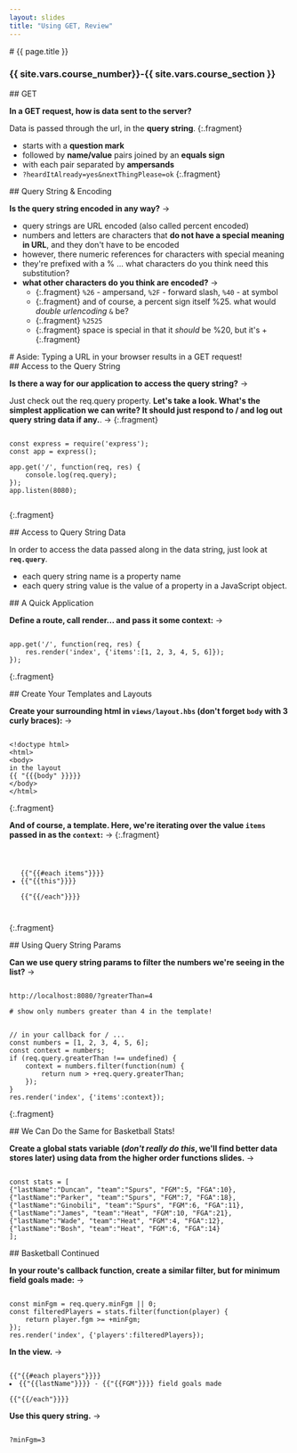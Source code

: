 ```yaml
---
layout: slides
title: "Using GET, Review"
---
```


<section markdown="block" class="intro-slide">
# {{ page.title }}

### {{ site.vars.course_number}}-{{ site.vars.course_section }}

<p><small></small></p>
</section>

<section markdown="block">
## GET

__In a GET request, how is data sent to the server?__ 

Data is passed through the url, in the __query string__.
{:.fragment}

* starts with a __question mark__
* followed by __name/value__ pairs joined by an __equals sign__
* with each pair separated by __ampersands__
* <code>?heardItAlready=yes&nextThingPlease=ok</code>
{:.fragment}
</section>

<section markdown="block">
## Query String & Encoding

__Is the query string encoded in any way?__ &rarr;

* query strings are URL encoded (also called percent encoded)
* numbers and letters are characters that __do not have a special meaning in URL__, and they don't have to be encoded
* however, there numeric references for characters with special meaning 
* they're prefixed with a % ... what characters do you think need this substitution?
* __what other characters do you think are encoded?__ &rarr;
	* {:.fragment} <code>%26</code> - ampersand, <code>%2F</code> - forward slash, <code>%40</code> - at symbol
	* {:.fragment} and of course, a percent sign itself %25. what would _double urlencoding_ <code>&</code> be?
	* {:.fragment} <code>%2525</code>
    * {:.fragment} space is special in that it _should_ be %20, but it's +
{:.fragment}
</section>

<section markdown="block">
# Aside: Typing a URL in your browser results in a GET request!
</section>

<section markdown="block">
## Access to the Query String

__Is there a way for our application to access the query string?__ &rarr;

Just check out the req.query property. __Let's take a look. What's the simplest application we can write? It should just respond to / and log out query string data if any.__. &rarr;
{:.fragment}

<pre><code data-trim contenteditable>
const express = require('express');
const app = express();

app.get('/', function(req, res) {
	console.log(req.query);
});
app.listen(8080);

</code></pre>
{:.fragment}
</section>

<section markdown="block">
## Access to Query String Data

In order to access the data passed along in the data string, just look at __<code>req.query</code>__.

* each query string name is a property name 
* each query string value is the value of a property in a JavaScript object.

</section>


<section markdown="block">
## A Quick Application

__Define a route, call render... and pass it some context:__ &rarr;

<pre><code data-trim contenteditable>
app.get('/', function(req, res) {
	res.render('index', {'items':[1, 2, 3, 4, 5, 6]});
});
</code></pre>
{:.fragment}
</section>

<section markdown="block">
## Create Your Templates and Layouts

__Create your surrounding html in <code>views/layout.hbs</code> (don't forget <code>body</code> with 3 curly braces):__ &rarr;

<pre><code data-trim contenteditable>
&lt;!doctype html&gt;
&lt;html&gt;
&lt;body&gt;
in the layout
{{ "{{{body" }}}}}
&lt;/body&gt;
&lt;/html&gt;
</code></pre>
{:.fragment}

__And of course, a template. Here, we're iterating over the value <code>items</code> passed in as the <code>context</code>:__ &rarr;
{:.fragment}

<pre><code data-trim contenteditable>
<ul>
{{"{{#each items"}}}}
<li>{{"{{this"}}}}</li>
{{"{{/each"}}}}
</ul>
</code></pre>
{:.fragment}
</section>

<section markdown="block">
## Using Query String Params

__Can we use query string params to filter the numbers we're seeing in the list?__ &rarr;

<pre><code data-trim contenteditable>
http://localhost:8080/?greaterThan=4

# show only numbers greater than 4 in the template!
</code></pre>

<pre><code data-trim contenteditable>
// in your callback for / ...
const numbers = [1, 2, 3, 4, 5, 6];
const context = numbers;
if (req.query.greaterThan !== undefined) {
	context = numbers.filter(function(num) {
		return num > +req.query.greaterThan;
	});
}
res.render('index', {'items':context});
</code></pre>
{:.fragment}
</section>

<section markdown="block">
## We Can Do the Same for Basketball Stats!

__Create a global stats variable (_don't really do this_, we'll find better data stores later) using data from the higher order functions slides.__ &rarr;

<pre><code data-trim contenteditable>
const stats = [
{"lastName":"Duncan", "team":"Spurs", "FGM":5, "FGA":10},
{"lastName":"Parker", "team":"Spurs", "FGM":7, "FGA":18},
{"lastName":"Ginobili", "team":"Spurs", "FGM":6, "FGA":11},
{"lastName":"James", "team":"Heat", "FGM":10, "FGA":21},
{"lastName":"Wade", "team":"Heat", "FGM":4, "FGA":12},
{"lastName":"Bosh", "team":"Heat", "FGM":6, "FGA":14}
];
</code></pre>

</section>
<section markdown="block">
## Basketball Continued

__In your route's callback function, create a similar filter, but for minimum field goals made:__ &rarr;

<pre><code data-trim contenteditable>
const minFgm = req.query.minFgm || 0;
const filteredPlayers = stats.filter(function(player) {
	return player.fgm >= +minFgm;
});
res.render('index', {'players':filteredPlayers});
</code></pre>

__In the view.__ &rarr;

<pre><code data-trim contenteditable>
{{"{{#each players"}}}}
<li>{{"{{lastName"}}}} - {{"{{FGM"}}}} field goals made </li>
{{"{{/each"}}}}
</code></pre>

__Use this query string.__ &rarr;

<pre><code data-trim contenteditable>
?minFgm=3
</code></pre>
</section>
